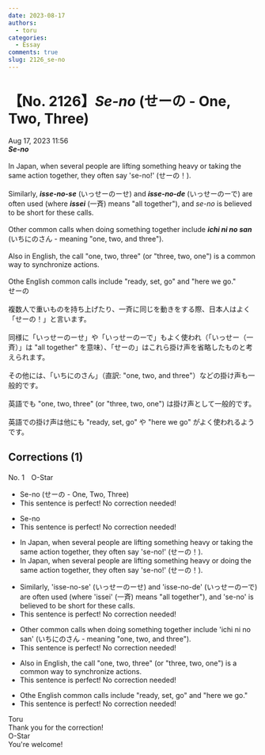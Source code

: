 ```yaml
---
date: 2023-08-17
authors:
  - toru
categories:
  - Essay
comments: true
slug: 2126_se-no
---
```


# 【No. 2126】<strong><em>Se-no</strong></em> (せーの - One, Two, Three)
<div class="date">Aug 17, 2023 11:56</div>
<div id="post"><div id="body_show_ori">
<strong><em>Se-no</strong></em><br/><br/>In Japan, when several people are lifting something heavy or taking the same action together, they often say 'se-no!' (せーの！).<br/><br/>Similarly, <strong><em>isse-no-se</em></strong> (いっせーのーせ) and <strong><em>isse-no-de</em></strong> (いっせーのーで) are often used (where <strong><em>issei</em></strong> (一斉) means "all together"), and <em>se-no</em> is believed to be short for these calls.<br/><br/>Other common calls when doing something together include <strong><em>ichi ni no san</em></strong> (いちにのさん - meaning "one, two, and three").<br/><br/>Also in English, the call "one, two, three" (or "three, two, one") is a common way to synchronize actions.<br/><br/>Othe English common calls include "ready, set, go" and "here we go."
</div></div>

<!-- more -->

<div id="post_ja"><div id="body_show_mo">
せーの<br/><br/>複数人で重いものを持ち上げたり、一斉に同じを動きをする際、日本人はよく「せーの！」と言います。<br/><br/>同様に「いっせーのーせ」や「いっせーのーで」もよく使われ（「いっせー（一斉）」は "all together" を意味）、「せーの」はこれら掛け声を省略したものと考えられます。<br/><br/>その他には、「いちにのさん」（直訳: "one, two, and three"）などの掛け声も一般的です。<br/><br/>英語でも "one, two, three" (or "three, two, one") は掛け声として一般的です。<br/><br/>英語での掛け声は他にも "ready, set, go" や "here we go" がよく使われるようです。
</div></div>

## Corrections (1)
<div id="block"><div class="first_name"> No. 1　<span class="just_name">O-Star</span></div><div id="block2">
<ul class="correction_field">
<li class="incorrect">Se-no (せーの - One, Two, Three)</li>
<li class="corrected perfect">This sentence is perfect! No correction needed!</li>
</ul>
<ul class="correction_field">
<li class="incorrect">Se-no</li>
<li class="corrected perfect">This sentence is perfect! No correction needed!</li>
</ul>
<ul class="correction_field">
<li class="incorrect">In Japan, when several people are lifting something heavy or taking the same action together, they often say 'se-no!' (せーの！).</li>
<li class="corrected correct">
In Japan, when several people are lifting something heavy or <span class="f_bold">doing</span> the same action together, they often say 'se-no!' (せーの！).
</li>
</ul>
<ul class="correction_field">
<li class="incorrect">Similarly, 'isse-no-se' (いっせーのーせ) and 'isse-no-de' (いっせーのーで) are often used (where 'issei' (一斉) means "all together"), and 'se-no' is believed to be short for these calls.</li>
<li class="corrected perfect">This sentence is perfect! No correction needed!</li>
</ul>
<ul class="correction_field">
<li class="incorrect">Other common calls when doing something together include 'ichi ni no san' (いちにのさん - meaning "one, two, and three").</li>
<li class="corrected perfect">This sentence is perfect! No correction needed!</li>
</ul>
<ul class="correction_field">
<li class="incorrect">Also in English, the call "one, two, three" (or "three, two, one") is a common way to synchronize actions.</li>
<li class="corrected perfect">This sentence is perfect! No correction needed!</li>
</ul>
<ul class="correction_field">
<li class="incorrect">Othe English common calls include "ready, set, go" and "here we go."</li>
<li class="corrected perfect">This sentence is perfect! No correction needed!</li>
</ul>
</div><div class="name"><span class="just_name">Toru</span><br>
Thank you for the correction!
</div>
<div class="name"><span class="just_name">O-Star</span><br>
You're welcome!
</div>
</div>
